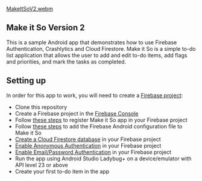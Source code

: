 
[MakeItSoV2.webm](https://github.com/user-attachments/assets/14ae8e83-f9e3-470e-8bcf-f2ac2cfcf9e9)

## Make it So Version 2

This is a sample Android app that demonstrates how to use Firebase Authentication, Crashlytics and Cloud Firestore. Make it So is a simple to-do list application that allows the user to add and edit to-do items, add flags and priorities, and mark the tasks as completed.

## Setting up

In order for this app to work, you will need to create a [Firebase project](https://firebase.google.com/):

* Clone this repository
* Create a Firebase project in the [Firebase Console](https://console.firebase.google.com/)
* Follow [these steps](https://firebase.google.com/docs/android/setup#register-app) to register Make it So app in your Firebase project
* Follow [these steps](https://firebase.google.com/docs/android/setup#add-config-file) to add the Firebase Android configuration file to Make it So
* [Create a Cloud Firestore database](https://firebase.google.com/docs/firestore/quickstart#create) in your Firebase project
* [Enable Anonymous Authentication](https://firebase.google.com/docs/auth/android/anonymous-auth#before-you-begin) in your Firebase project
* [Enable Email/Password Authentication](https://firebase.google.com/docs/auth/android/password-auth#before_you_begin) in your Firebase project
* Run the app using Android Studio Ladybug+ on a device/emulator with API level 23 or above
* Create your first to-do item in the app

